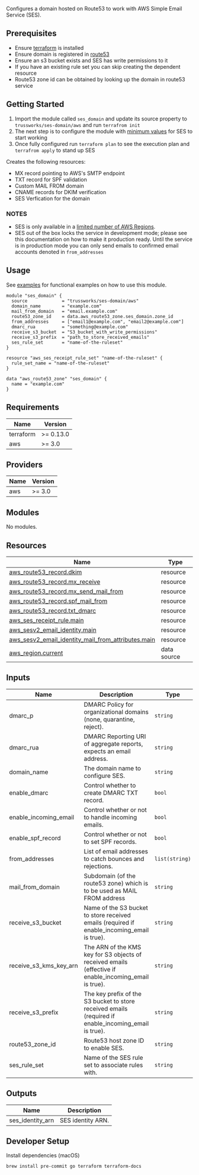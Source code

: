 Configures a domain hosted on Route53 to work with AWS Simple Email Service (SES).

## Prerequisites

- Ensure [terraform](https://www.terraform.io/intro/getting-started/install.html) is installed
- Ensure domain is registered in [route53](https://aws.amazon.com/route53/)
- Ensure an s3 bucket exists and SES has write permissions to it
- If you have an existing rule set you can skip creating the dependent resource
- Route53 zone id can be obtained by looking up the domain in route53 service

## Getting Started

1. Import the module called `ses_domain` and update its source property to `trussworks/ses-domain/aws` and run `terrafrom init`
2. The next step is to configure the module with [minimum values](#usage) for SES to start working
3. Once fully configured run `terraform plan` to see the execution plan and `terrafrom apply` to stand up SES

Creates the following resources:

- MX record pointing to AWS's SMTP endpoint
- TXT record for SPF validation
- Custom MAIL FROM domain
- CNAME records for DKIM verification
- SES Verfication for the domain

### NOTES

- SES is only available in a [limited number of AWS Regions](https://docs.aws.amazon.com/general/latest/gr/ses.html).
- SES out of the box locks the service in development mode; please see this documentation on how to make it production ready. Until the service is in production mode you can only send emails to confirmed email accounts denoted in `from_addresses`

## Usage

See [examples](examples/) for functional examples on how to use this module.

```hcl
module "ses_domain" {
  source             = "trussworks/ses-domain/aws"
  domain_name        = "example.com"
  mail_from_domain   = "email.example.com"
  route53_zone_id    = data.aws_route53_zone.ses_domain.zone_id
  from_addresses     = ["email1@example.com", "email2@example.com"]
  dmarc_rua          = "something@example.com"
  receive_s3_bucket  = "S3_bucket_with_write_permissions"
  receive_s3_prefix  = "path_to_store_received_emails"
  ses_rule_set       = "name-of-the-ruleset"
}

resource "aws_ses_receipt_rule_set" "name-of-the-ruleset" {
  rule_set_name = "name-of-the-ruleset"
}

data "aws_route53_zone" "ses_domain" {
  name = "example.com"
}
```

<!-- BEGIN_TF_DOCS -->
## Requirements

| Name | Version |
|------|---------|
| terraform | >= 0.13.0 |
| aws | >= 3.0 |

## Providers

| Name | Version |
|------|---------|
| aws | >= 3.0 |

## Modules

No modules.

## Resources

| Name | Type |
|------|------|
| [aws_route53_record.dkim](https://registry.terraform.io/providers/hashicorp/aws/latest/docs/resources/route53_record) | resource |
| [aws_route53_record.mx_receive](https://registry.terraform.io/providers/hashicorp/aws/latest/docs/resources/route53_record) | resource |
| [aws_route53_record.mx_send_mail_from](https://registry.terraform.io/providers/hashicorp/aws/latest/docs/resources/route53_record) | resource |
| [aws_route53_record.spf_mail_from](https://registry.terraform.io/providers/hashicorp/aws/latest/docs/resources/route53_record) | resource |
| [aws_route53_record.txt_dmarc](https://registry.terraform.io/providers/hashicorp/aws/latest/docs/resources/route53_record) | resource |
| [aws_ses_receipt_rule.main](https://registry.terraform.io/providers/hashicorp/aws/latest/docs/resources/ses_receipt_rule) | resource |
| [aws_sesv2_email_identity.main](https://registry.terraform.io/providers/hashicorp/aws/latest/docs/resources/sesv2_email_identity) | resource |
| [aws_sesv2_email_identity_mail_from_attributes.main](https://registry.terraform.io/providers/hashicorp/aws/latest/docs/resources/sesv2_email_identity_mail_from_attributes) | resource |
| [aws_region.current](https://registry.terraform.io/providers/hashicorp/aws/latest/docs/data-sources/region) | data source |

## Inputs

| Name | Description | Type | Default | Required |
|------|-------------|------|---------|:--------:|
| dmarc\_p | DMARC Policy for organizational domains (none, quarantine, reject). | `string` | `"none"` | no |
| dmarc\_rua | DMARC Reporting URI of aggregate reports, expects an email address. | `string` | n/a | yes |
| domain\_name | The domain name to configure SES. | `string` | n/a | yes |
| enable\_dmarc | Control whether to create DMARC TXT record. | `bool` | `true` | no |
| enable\_incoming\_email | Control whether or not to handle incoming emails. | `bool` | `true` | no |
| enable\_spf\_record | Control whether or not to set SPF records. | `bool` | `true` | no |
| from\_addresses | List of email addresses to catch bounces and rejections. | `list(string)` | `null` | no |
| mail\_from\_domain | Subdomain (of the route53 zone) which is to be used as MAIL FROM address | `string` | n/a | yes |
| receive\_s3\_bucket | Name of the S3 bucket to store received emails (required if enable\_incoming\_email is true). | `string` | `""` | no |
| receive\_s3\_kms\_key\_arn | The ARN of the KMS key for S3 objects of received emails (effective if enable\_incoming\_email is true). | `string` | `null` | no |
| receive\_s3\_prefix | The key prefix of the S3 bucket to store received emails (required if enable\_incoming\_email is true). | `string` | `""` | no |
| route53\_zone\_id | Route53 host zone ID to enable SES. | `string` | n/a | yes |
| ses\_rule\_set | Name of the SES rule set to associate rules with. | `string` | n/a | yes |

## Outputs

| Name | Description |
|------|-------------|
| ses\_identity\_arn | SES identity ARN. |
<!-- END_TF_DOCS -->

## Developer Setup

Install dependencies (macOS)

```shell
brew install pre-commit go terraform terraform-docs
```
